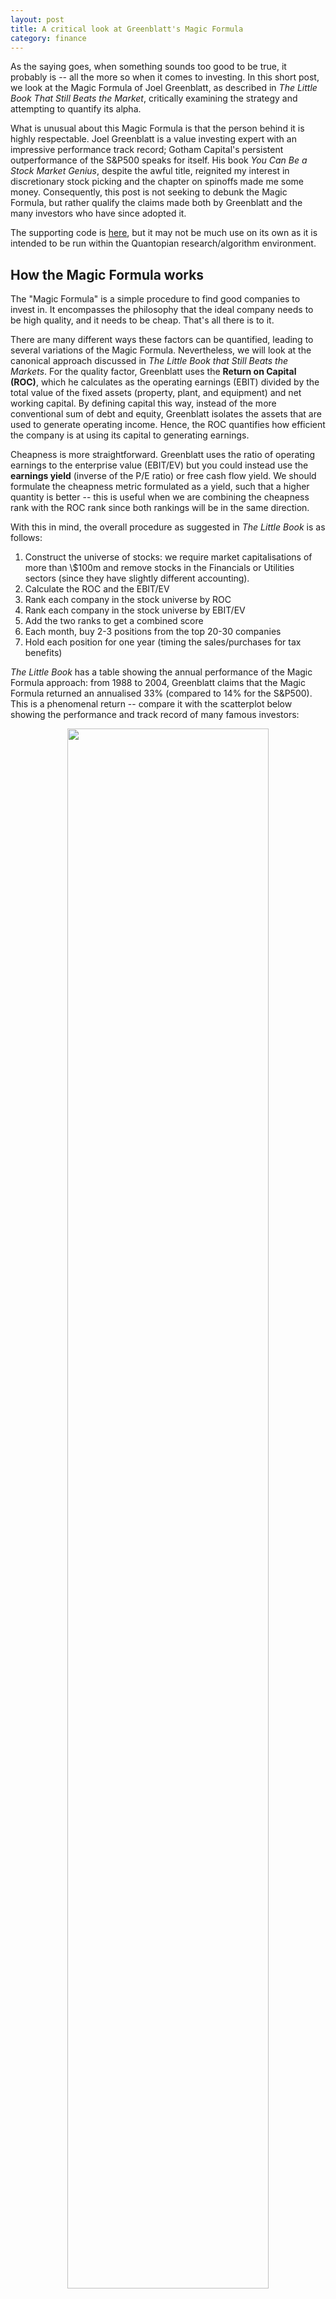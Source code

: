 ```yaml
---
layout: post
title: A critical look at Greenblatt's Magic Formula
category: finance
---
```


As the saying goes, when something sounds too good to be true, it probably is -- all the more so when it comes to investing. In this short post, we look at the Magic Formula of Joel Greenblatt, as described in *The Little Book That Still Beats the Market*, critically examining the strategy and attempting to quantify its alpha. 

<!--more-->
What is unusual about this Magic Formula is that the person behind it is highly respectable. Joel Greenblatt is a value investing expert with an impressive performance track record; Gotham Capital's persistent outperformance of the S&P500 speaks for itself. His book *You Can Be a Stock Market Genius*, despite the awful title, reignited my interest in discretionary stock picking and the chapter on spinoffs made me some money. Consequently, this post is not seeking to debunk the Magic Formula, but rather qualify the claims made both by Greenblatt and the many investors who have since adopted it.

The supporting code is [here](https://github.com/robertmartin8/RandomWalks/tree/master/GreenblattMagicFormula), but it may not be much use on its own as it is intended to be run within the Quantopian research/algorithm environment.

## How the Magic Formula works

The "Magic Formula" is a simple procedure to find good companies to invest in. It encompasses the philosophy that the ideal company needs to be high quality, and it needs to be cheap. That's all there is to it.

There are many different ways these factors can be quantified, leading to several variations of the Magic Formula. Nevertheless, we will look at the canonical approach discussed in *The Little Book that Still Beats the Markets*. For the quality factor, Greenblatt uses the **Return on Capital (ROC)**, which he calculates as the operating earnings (EBIT) divided by the total value of the fixed assets (property, plant, and equipment) and net working capital. By defining capital this way, instead of the more conventional sum of debt and equity, Greenblatt isolates the assets that are used to generate operating income. Hence, the ROC quantifies how efficient the company is at using its capital to generating earnings.

Cheapness is more straightforward. Greenblatt uses the ratio of operating earnings to the enterprise value (EBIT/EV) but you could instead use the **earnings yield** (inverse of the P/E ratio) or free cash flow yield. We should formulate the cheapness metric formulated as a yield, such that a higher quantity is better --  this is useful when we are combining the cheapness rank with the ROC rank since both rankings will be in the same direction.

With this in mind, the overall procedure as suggested in *The Little Book* is as follows:

1. Construct the universe of stocks: we require market capitalisations of more than \\$100m and remove stocks in the Financials or Utilities sectors (since they have slightly different accounting).
2. Calculate the ROC and the EBIT/EV
3. Rank each company in the stock universe by ROC 
4. Rank each company in the stock universe by EBIT/EV
5. Add the two ranks to get a combined score
6. Each month, buy 2-3 positions from the top 20-30 companies
7. Hold each position for one year (timing the sales/purchases for tax benefits)

*The Little Book* has a table showing the annual performance of the Magic Formula approach: from 1988 to 2004, Greenblatt claims that the Magic Formula returned an annualised 33% (compared to 14% for the S&P500). This is a phenomenal return -- compare it with the scatterplot below showing the performance and track record of many famous investors:

<center>
<img src="{{ site.imageurl }}greenblatt/investor_scatter.png" style="width:80%;"/>
<figcaption>Graph by Frederik Vanhaverbeke</figcaption>
</center>

I certainly don't suggest that Greenblatt has fabricated the results but it is difficult to believe that his simple procedure has consistently outperformed all these other superstar investors by such a large margin. In fairness, we do not have access to any other information about the strategy; those returns might be realistic (but less impressive) if they were achieved by taking twice as much risk.

## Preliminary analysis of the ranking

Before running a full backtest, it is useful to start by analysing the information content of whatever signal we aim to capture. In the case of the Magic Formula, the signal is the combined factor score. Quantopian's research environment (along with the excellent Alphalens library) is the ideal tool for the job -- it's incredibly well-suited to cross-sectional equity factors like this and is easy to pick up for someone with a bit of python experience. Below is a brief snippet of the core ranking logic:

```python
# Filter sector and volume
sector = RBICSFocus.l1_name.latest
min_mcap = 100e6
sector_mask = (sector != "Finance") & (sector != "Utilities")
mask = (Fundamentals.mkt_val_public.latest > min_mcap) & sector_mask

# Quality
ebit = Fundamentals.ebit_oper_ltm.latest
ev = Fundamentals.entrpr_val_qf.latest
earnings_yield = ebit / ev
ey_rank = earnings_yield.rank(mask=mask)

# Cheapnesses
net_fixed_assets = Fundamentals.ppe_net.latest
working_capital = Fundamentals.wkcap_qf.latest
roc = ebit / (net_fixed_assets + working_capital)
roc_rank = roc.rank(mask=mask)

# Compute the score
combined_score = ey_rank / ey_rank.max() + roc_rank / roc_rank.max()
```

We can then feed this into a boilerplate function which computes the forward returns for each stock and creates a report on the predictive power of the signal. The fastest way to get an initial indication of the signal's potential is to look at the quantile plot, which shows how stocks with the high ranking scores perform compared to stocks with lower ranking scores.

<center>
<img src="{{ site.imageurl }}greenblatt/quantile_plot.png" style="width:100%;"/>
</center>

These quantiles are quite good; we see an overall monotonic increase, suggesting that high ranking scores are indeed associated with higher returns.

After the quantile plot, the next thing to look at is the **information coefficient (IC)**, also known as the Spearman's rank correlation coefficient, which measures the degree to which the ranking score is correlated with future returns. With a one-year time horizon, the Magic Formula score had a decent mean IC of 0.08. But rather than just looking at a point estimate of the value, it should be remembered that the predictive value of a signal may not remain constant with time. This is demonstrated in the plot below:

<center>
<img src="{{ site.imageurl }}greenblatt/rolling_ic.png" style="width:100%;"/>
</center>

The Magic Formula score's predictive power over a time period from 2004-2015 varied quite a lot, even becoming negative in 2009-2010. However, especially in more recent years, the Magic Formula has a robust IC. 

As a brief interjection, you may wonder why we are only testing using data up until 2015. The reason is that in quantitative research it is vital to leave a few years "untouched" to act as the final validation step before you deploy a model live.

Overall, the results of this preliminary analysis are rather encouraging. With good quantiles and a reasonably high IC, the Magic Formula ranking does seem to have some predictive value. However, we shouldn't get too excited; not all predictive signals are monetisable since the signal may not have sufficient magnitude to be profitable after transaction costs. The only way to find out is to run a proper backtest.

## Backtesting the Magic Formula

For this backtest, we will follow Greenblatt's procedure as closely as possible. Each month, we will pick the top two stocks according to the ranking (provided we don't already own them) and allocate 1/24 of the total capital to each. After the first year, there will thus be 24 equally-weighted stocks in the portfolio. Each subsequent month will require us to liquidate the oldest two stocks to make room for two new entrants.

The only part of the Magic Formula we are not capturing is the tax optimisation -- selling losers before the end of the tax year and winners at the start of a new one. For a fair comparison, we won't consider taxes on the benchmark portfolio either. Quantopian's default backtest includes transaction costs in the form of a 5 basis point (0.05%) slippage incurred every time a trade is made. The algorithm will have 100% turnover each year by design so the slippage should not be a major factor but it is good to incorporate it anyway.

Between July 2003 and December 2015, **the Magic Formula strategy returned an annualised 11.4% (Sharpe ratio 0.60), versus 8.7% for the S&P500 (Sharpe ratio 0.54)**. This is clearly an outperformance of the benchmark (3% alpha) but by nowhere near as much as the *Little Book* claims.

<center>
<img src="{{ site.imageurl }}greenblatt/v0_equity.png" style="width:100%;"/>
</center>

We can gain a more nuanced insight by considering different subsets of the backtesting period. Prior to mid-2007, the strategy was performing very well, achieving an annualised return of about 26% compared to about 18% for the benchmark -- this is in line with Greenblatt's claims. These returns are not just a result of taking more risk -- notice the steadily growing **specific return** (the component of performance independent of the market's movement, shown in red).

<center>
<img src="{{ site.imageurl }}greenblatt/v0_pre2007.png" style="width:100%;"/>
</center>

However, 2007-2010 tells a different story. The strategy had a drawdown of 57% (compared to 55% for the SPY), and the *cumulative* specific return went negative, meaning that despite the strong performance in the prior years, a "pure" (beta-hedged) version of the strategy would have lost money.

<center>
<img src="{{ site.imageurl }}greenblatt/greenblatt_v0_07to10.png" style="width:100%;"/>
</center>

Post-2010, the strategy shared in the considerable market recovery, but its 12% annualised return was a slight underperformance of the benchmark's 13%. 

Over the backtest period, the Magic Formula was almost always more volatile than the market (which is to be expected since it holds only 24 stocks) and additionally had steeper drawdowns.

<center>
<img src="{{ site.imageurl }}greenblatt/rolling_vol.png" style="width:100%;"/>
</center>

<center>
<img src="{{ site.imageurl }}greenblatt/underwater.png" style="width:100%;"/>
</center>

## Improving the Magic Formula

Overall, the Magic Formula did indeed outperform the S&P500 between 2004 and 2015 but not by a large margin. For those of you who may be interested in building on top of the Magic Formula for your own investing, we now discuss some potential areas for improvement.

**Composite factors**: rather than using a single quantity to measure cheapness or quality, it might be better to aggregate different metrics, for example, earnings yield or FCF yield for cheapness. Jim O'Shaughnessy's research in *What Works on Wall Street* suggests that a composite value factor is much more robust than single factors so we might have similar luck with quality and cheapness. As for the exact aggregation procedure, we could simply take the mean ranking across multiple different factors to start with but there is a lot of room here for sophistication -- alpha combination can be seen as a portfolio optimisation problem so there is a large box of tools out there.

**Trend**: one danger with buying cheap assets is that there is nothing to stop them from getting cheaper. This could be mitigated using a momentum filter, only buying a highly ranked stock when we can see that it has positive momentum. Wesley Gray has done some interesting work in this area.

**Long/short**: if we believe that the Magic Formula score can identify both outperforming and underperforming assets, we can use a long/short basket strategy to hedge out market movement. The performance of this backtest should give a better indication of the quality of the ranking methodology compared to a long-only version. To make this more advanced, we can also consider hedging out various style exposures.

Before you boldly go forth testing these modifications, a word of warning. In the context of algorithmic trading, it is crucial to limit the number of backtests you run. What might seem like the "scientific" approach -- running a backtest one at a time for each proposed modification to isolate its effects on performance -- is poor practice because it can easily lead to overfitting and hence reduce the out-of-sample validity. To minimise this risk, a better approach is to sit down and carefully think about all the modifications you would like to make and ensure that you have a strong economic hypothesis behind each. For example, rather than carelessly adding a new fundamental factor (Quantopian has hundreds) you should argue why the factor should be predictive. If you later find out in a backtest that the signal is not predictive, or is predictive *in the other direction*, you should probably bin it. 

I read an interesting discussion on the Quantopian forums where someone was trying to use the debt/equity ratio as a quality factor, with the hypothesis that a higher debt/equity ratio is associated with a lower quality company. The backtest looked great so it attracted a fair bit of attention but in a shocking twist it was revealed that there was a sign error in the code; in fact, a *high* debt/equity ratio was predictive of *positive* future returns. In this case, there is indeed a believable economic hypothesis to explain the observed effect -- leverage amplifies returns (incidentally, this was a key point in Joel Greenblatt's thesis on Host Marriot in *You Can Be a Stock Market Genius*) -- but generally, you should be very careful about creating *ex-post* justifications for observed phenomena. 

## Conclusion

Based on our backtest, the surprising conclusion is that the Magic Formula is indeed a simple procedure that beats the markets on a risk-adjusted basis, with an annual alpha of 3% between 2003 and 2015. However, there are a couple of major caveats. 

Firstly, the magnitude of outperformance is nowhere near what Greenblatt describes in *The Little Book* (33% vs 15%). This is likely due to the shift towards systematic equity ETFs over the past two decades, who arbitrage away inefficiencies like this. Furthermore, I hate to repeat the statement that "past performance is not indicative of future returns" but underlying this hackneyed phrase is the deeper concept of regime change. The performance of the Magic Formula in the post-crisis bull market was nowhere near as good as the performance in the 2004-2007 period; it is very possible that the 2008 GFC and subsequent central bank action represented a fundamental sea change, reducing the efficacy of certain value-oriented strategies. Hence, allocating capital to the Magic Formula strategy is implicitly making a bet that over your investment horizon, the market will continue be in a regime that rewards cheap high-quality companies.

Secondly, following the Magic Formula would still incur a significant **psychological risk** -- the tendency for investors to let their emotions result in bad decision-making, for example, selling at the bottom of a crash or buying at the top of a bubble. It is very easy to look at the high annual return on a backtest and wish that you had used the strategy sooner, but would you really have been able to sit through a 56% drawdown like in 2008 without pulling your money out? Sure, in this case the market also experienced a great drawdown, but how about situations in which the market is going up but the strategy is losing money -- in 2012, the Magic Formula strategy lost 5% while the SPY appreciated by more than 10%.

Although this post represents neither a confirmation nor dramatic refutation of the Magic Formula strategy, I hope that it at least provides a framework for investigating cross-sectional equity strategies and highlights some of the important pitfalls in backtesting.